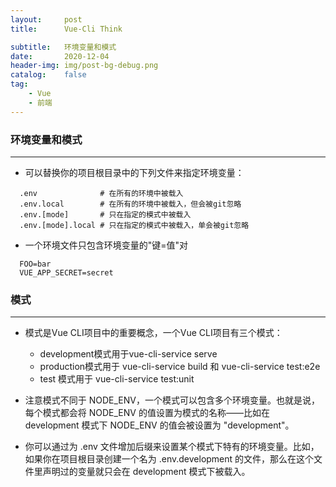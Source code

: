 ```yaml
---
layout:     post
title:      Vue-Cli Think

subtitle:   环境变量和模式
date:       2020-12-04
header-img: img/post-bg-debug.png
catalog:    false
tag:
    - Vue
    - 前端
---
```


### 环境变量和模式
---
- 可以替换你的项目根目录中的下列文件来指定环境变量：
```shell
  .env              # 在所有的环境中被载入
  .env.local        # 在所有的环境中被载入，但会被git忽略
  .env.[mode]       # 只在指定的模式中被载入
  .env.[mode].local # 只在指定的模式中被载入，单会被git忽略
```
- 一个环境文件只包含环境变量的"键=值"对
```shell
  FOO=bar
  VUE_APP_SECRET=secret
```

### 模式
---
- 模式是Vue CLI项目中的重要概念，一个Vue CLI项目有三个模式：
  - development模式用于vue-cli-service serve
  - production模式用于 vue-cli-service build 和 vue-cli-service test:e2e
  - test 模式用于 vue-cli-service test:unit

- 注意模式不同于 NODE_ENV，一个模式可以包含多个环境变量。也就是说，每个模式都会将 NODE_ENV 的值设置为模式的名称——比如在 development 模式下 NODE_ENV 的值会被设置为 "development"。

- 你可以通过为 .env 文件增加后缀来设置某个模式下特有的环境变量。比如，如果你在项目根目录创建一个名为 .env.development 的文件，那么在这个文件里声明过的变量就只会在 development 模式下被载入。